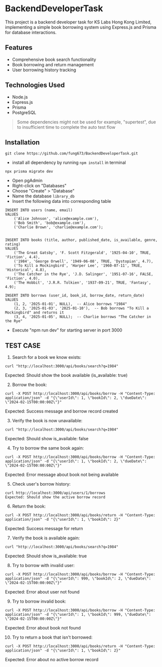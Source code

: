# BackendDeveloperTask
This project is a backend developer task for KS Labs Hong Kong Limited, implementing a simple book borrowing system using Express.js and Prisma for database interactions.

## Features
- Comprehensive book search functionality
- Book borrowing and return management
- User borrowing history tracking

## Technologies Used
- Node.js
- Express.js
- Prisma
- PostgreSQL

> Some dependencies might not be used for example, "supertest", due to insufficient time to complete the auto test flow

## Installation
```
git clone https://github.com/fung673/BackendDeveloperTask.git
```
- install all dependency by running ```npm install``` in terminal
```
npx prisma migrate dev
```
- Open pgAdmin
- Right-click on "Databases"
- Choose "Create" > "Database"
- Name the database `library_db`
- Insert the following data into corresponding table
```
INSERT INTO users (name, email)
VALUES
    ('Alice Johnson', 'alice@example.com'),
    ('Bob Smith', 'bob@example.com'),
    ('Charlie Brown', 'charlie@example.com');


INSERT INTO books (title, author, published_date, is_available, genre, rating)
VALUES
    ('The Great Gatsby', 'F. Scott Fitzgerald', '1925-04-10', TRUE, 'Fiction', 4.4),
    ('1984', 'George Orwell', '1949-06-08', TRUE, 'Dystopian', 4.7),
    ('To Kill a Mockingbird', 'Harper Lee', '1960-07-11', TRUE, 'Historical', 4.8),
    ('The Catcher in the Rye', 'J.D. Salinger', '1951-07-16', FALSE, 'Fiction', 4.0),
    ('The Hobbit', 'J.R.R. Tolkien', '1937-09-21', TRUE, 'Fantasy', 4.9);

INSERT INTO borrows (user_id, book_id, borrow_date, return_date)
VALUES
    (1, 2, '2025-01-01', NULL),  -- Alice borrows "1984"
    (2, 3, '2025-01-03', '2025-01-10'),  -- Bob borrows "To Kill a Mockingbird" and returns it
    (3, 4, '2025-01-05', NULL);  -- Charlie borrows "The Catcher in the Rye"
```

- Execute "npm run dev" for starting server in port 3000


## TEST CASE

1. Search for a book we know exists:
```
curl "http://localhost:3000/api/books/search?q=1984"
```
Expected: Should show the book available (is_available: true)

2. Borrow the book:
```
curl -X POST http://localhost:3000/api/books/borrow -H "Content-Type: application/json" -d "{\"userId\": 1, \"bookId\": 2, \"dueDate\": \"2024-02-15T00:00:00Z\"}"
```
Expected: Success message and borrow record created

3. Verify the book is now unavailable:
```
curl "http://localhost:3000/api/books/search?q=1984"
```
Expected: Should show is_available: false

4. Try to borrow the same book again:
```
curl -X POST http://localhost:3000/api/books/borrow -H "Content-Type: application/json" -d "{\"userId\": 1, \"bookId\": 2, \"dueDate\": \"2024-02-15T00:00:00Z\"}"
```
Expected: Error message about book not being available

5. Check user's borrow history:
```
curl http://localhost:3000/api/users/1/borrows
Expected: Should show the active borrow record
```

6. Return the book:
```
curl -X POST http://localhost:3000/api/books/return -H "Content-Type: application/json" -d "{\"userId\": 1, \"bookId\": 2}"
```
Expected: Success message for return

7. Verify the book is available again:
```
curl "http://localhost:3000/api/books/search?q=1984"
```
Expected: Should show is_available: true

8. Try to borrow with invalid user:
```
curl -X POST http://localhost:3000/api/books/borrow -H "Content-Type: application/json" -d "{\"userId\": 999, \"bookId\": 2, \"dueDate\": \"2024-02-15T00:00:00Z\"}"
```
Expected: Error about user not found

9. Try to borrow invalid book:
```
curl -X POST http://localhost:3000/api/books/borrow -H "Content-Type: application/json" -d "{\"userId\": 1, \"bookId\": 999, \"dueDate\": \"2024-02-15T00:00:00Z\"}"
```
Expected: Error about book not found

10. Try to return a book that isn't borrowed:
```
curl -X POST http://localhost:3000/api/books/return -H "Content-Type: application/json" -d "{\"userId\": 1, \"bookId\": 2}"
```
Expected: Error about no active borrow record





